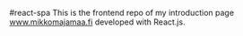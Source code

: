 #react-spa
This is the frontend repo of my introduction page www.mikkomajamaa.fi developed with React.js.
